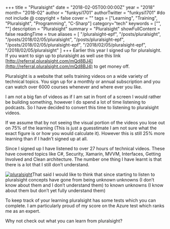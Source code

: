 +++
title = "Pluralsight"
date = "2018-02-05T00:00:00Z"
year = "2018"
month= "2018-02"
author = "funkysi1701"
authorTwitter = "funkysi1701" #do not include @
copyright = false
cover = ""
tags = ["Learning", "Training", "Pluralsight", "Programming", "C-Sharp"]
category="tech"
keywords = ["", ""]
description = "Pluralsight"
summary = "Pluralsight"
showFullContent = false
readingTime = true
aliases = [
    "/pluralsight-epf",
    "/posts/pluralsight",
    "/posts/2018/02/05/pluralsight",
    "/posts/pluralsight-epf",
    "/posts/2018/02/05/pluralsight-epf",
    "/2018/02/05/pluralsight-epf",
    "/2018/02/05/pluralsight"
]
+++
Earlier this year I signed up for pluralsight. If you want to sign up to pluralsight as well use this link [http://referral.pluralsight.com/mQd8BJ4](http://referral.pluralsight.com/mQd8BJ4) to get money off.

Pluralsight is a website that sells training videos on a wide variety of technical topics. You sign up for a monthly or annual subscription and you can watch over 6000 courses whenever and where ever you like.

I am not a big fan of videos as if I am sat in front of a screen I would rather be building something, however I do spend a lot of time listening to podcasts. So I have decided to convert this time to listening to pluralsight videos.

If we assume that by not seeing the visual portion of the videos you lose out on 75% of the learning (This is just a guesstimate I am not sure what the exact figure is or how you would calculate it). However this is still 25% more learning than if I hadn’t signed up at all.

Since I signed up I have listened to over 27 hours of technical videos. These have covered topics like C#, Security, Xamarin, MVVM, Interfaces, Getting Involved and Clean architecture. The number one thing I have learnt is that there is a lot that I still don’t understand.

[![pluralsight](https://media-exp2.licdn.com/media-proxy/ext?w=180&h=110&f=c&hash=2DICrZGwAwdh4z0KEMF0kWaIcwc%3D&ora=1%2CaFBCTXdkRmpGL2lvQUFBPQ%2CxAVta5g-0R65wVUKzgkz4aKSpEi48AlESo-TA3PiDmbpp4DeJDT2K5aLLufiuwxcPW5UjVJtPfL8FXa0Tsz8fsisYN51i4rlJY3mNlZeSU4uy3lB6w)](http://referral.pluralsight.com/mQd8BJ4)That said I would like to think that since starting to listen to pluralsight concepts have gone from being unknown unknowns (I don’t know about them and I don’t understand them) to known unknowns (I know about them but don’t yet fully understand them)

To keep track of your learning pluralsight has some tests which you can complete. I am particularly proud of my score on the Azure test which ranks me as an expert.

Why not check out what you can learn from pluralsight?